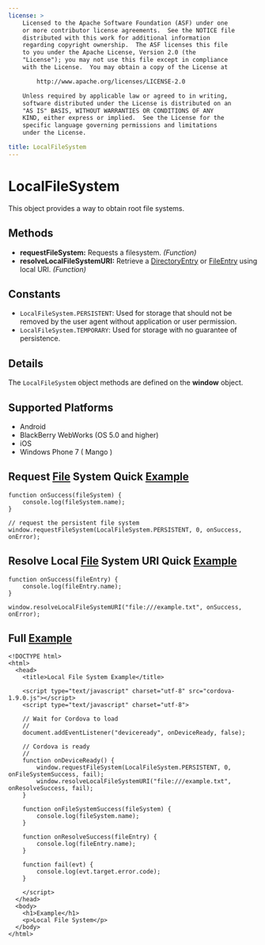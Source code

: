 ```yaml
---
license: >
    Licensed to the Apache Software Foundation (ASF) under one
    or more contributor license agreements.  See the NOTICE file
    distributed with this work for additional information
    regarding copyright ownership.  The ASF licenses this file
    to you under the Apache License, Version 2.0 (the
    "License"); you may not use this file except in compliance
    with the License.  You may obtain a copy of the License at

        http://www.apache.org/licenses/LICENSE-2.0

    Unless required by applicable law or agreed to in writing,
    software distributed under the License is distributed on an
    "AS IS" BASIS, WITHOUT WARRANTIES OR CONDITIONS OF ANY
    KIND, either express or implied.  See the License for the
    specific language governing permissions and limitations
    under the License.

title: LocalFileSystem
---
```


LocalFileSystem
===============

This object provides a way to obtain root file systems.

Methods
----------

- __requestFileSystem:__ Requests a filesystem. _(Function)_
- __resolveLocalFileSystemURI:__ Retrieve a [DirectoryEntry](../directoryentry/directoryentry.html) or [FileEntry](../fileentry/fileentry.html) using local URI. _(Function)_

Constants
---------

- `LocalFileSystem.PERSISTENT`: Used for storage that should not be removed by the user agent without application or user permission.
- `LocalFileSystem.TEMPORARY`: Used for storage with no guarantee of persistence.

Details
-------

The `LocalFileSystem` object methods are defined on the __window__ object.

Supported Platforms
-------------------

- Android
- BlackBerry WebWorks (OS 5.0 and higher)
- iOS
- Windows Phone 7 ( Mango )

Request [File](../fileobj/fileobj.html) System Quick [Example](../../storage/storage.opendatabase.html)
---------------------------------

	function onSuccess(fileSystem) {
		console.log(fileSystem.name);
	}
	
	// request the persistent file system
	window.requestFileSystem(LocalFileSystem.PERSISTENT, 0, onSuccess, onError);

Resolve Local [File](../fileobj/fileobj.html) System URI Quick [Example](../../storage/storage.opendatabase.html)
-------------------------------------------

	function onSuccess(fileEntry) {
		console.log(fileEntry.name);
	}

	window.resolveLocalFileSystemURI("file:///example.txt", onSuccess, onError);
	
Full [Example](../../storage/storage.opendatabase.html)
------------


    <!DOCTYPE html>
    <html>
      <head>
        <title>Local File System Example</title>

        <script type="text/javascript" charset="utf-8" src="cordova-1.9.0.js"></script>
        <script type="text/javascript" charset="utf-8">

        // Wait for Cordova to load
        //
        document.addEventListener("deviceready", onDeviceReady, false);

        // Cordova is ready
        //
        function onDeviceReady() {
			window.requestFileSystem(LocalFileSystem.PERSISTENT, 0, onFileSystemSuccess, fail);
			window.resolveLocalFileSystemURI("file:///example.txt", onResolveSuccess, fail);
        }

		function onFileSystemSuccess(fileSystem) {
			console.log(fileSystem.name);
		}

		function onResolveSuccess(fileEntry) {
			console.log(fileEntry.name);
		}
		
		function fail(evt) {
			console.log(evt.target.error.code);
		}
		
        </script>
      </head>
      <body>
        <h1>Example</h1>
        <p>Local File System</p>
      </body>
    </html>
